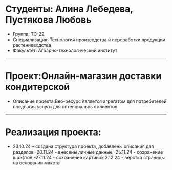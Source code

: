 # Студенты: Алина Лебедева, Пустякова Любовь
- Группа: ТС-22
- Специализация: Технология производства и переработки продукции растениеводства
- Факультет: Аграрно-технологический институт
---
# Проект:Онлайн-магазин доставки кондитерской
- Описание проекта:Веб-ресурс является агрегатом для потребителей предлагая услуги для потенциальных клиентов.
---
# Реализация проекта:
- 23.10.24 – создана структура проекта, добавлены описания для разделов
-20.11.24 - внесены личные данные
-25.11.24 - сохранение шрифтов
-27.11.24 - сохранение картинок
2.12.24 - верстка страницы на основании макета
